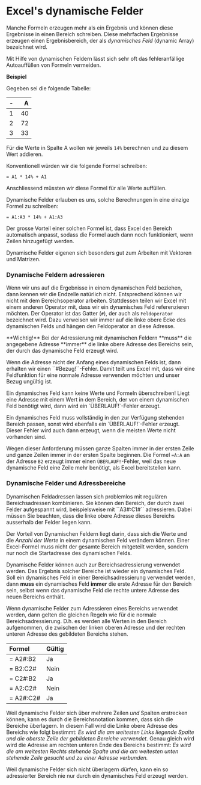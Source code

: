 # Excel's dynamische Felder

Manche Formeln erzeugen mehr als ein Ergebnis und können diese Ergebnisse in einen Bereich schreiben. Diese mehrfachen Ergebnisse erzeugen einen Ergebnisbereich, der als *dynamisches Feld* (dynamic Array) bezeichnet wird.

<p class="alert alert-success" markdown="1">
Mit Hilfe von dynamischen Feldern lässt sich sehr oft das fehleranfällige Autoauffüllen von Formeln vermeiden.
</p>

**Beispiel**

Gegeben sei die folgende Tabelle: 

| - | A |
| :---: | ---: |
| 1 | 40 |
| 2 | 72 |
| 3 | 33 | 

Für die Werte in Spalte A wollen wir jeweils ``14%`` berechnen und zu diesem Wert addieren.

Konventionell würden wir die folgende Formel schreiben: 

```Excel
= A1 * 14% + A1
```

Anschliessend müssten wir diese Formel für alle Werte auffüllen. 

Dynamische Felder erlauben es uns, solche Berechnungen in eine einzige Formel zu schreiben: 

```Excel
= A1:A3 * 14% + A1:A3
```

Der grosse Vorteil einer solchen Formel ist, dass Excel den Bereich automatisch anpasst, sodass die Formel auch dann noch funktioniert, wenn Zeilen hinzugefügt werden.

<p class="alert alert-success" markdown="1">
Dynamische Felder eigenen sich besonders gut zum Arbeiten mit Vektoren und Matrizen.
</p>

### Dynamische Feldern adressieren

Wenn wir uns auf die Ergebnisse in einem dynamischen Feld beziehen, dann kennen wir die Endzelle natürlich nicht. Entsprechend können wir nicht mit dem Bereichsoperator arbeiten. Stattdessen teilen wir Excel mit einem anderen Operator mit, dass wir ein dynamisches Feld referenzieren möchten. Der Operator ist das Gatter (`#`), der auch als `Feldoperator` bezeichnet wird. Dazu verweisen wir immer auf die linke obere Ecke des dynamischen Felds und hängen den Feldoperator an diese Adresse. 

<p class="alert alert-warning" markdown="1">
**Wichtig!** Bei der Adressierung mit dynamischen Feldern **muss** die angegebene Adresse **immer** die linke obere Adresse des Bereichs sein, der durch das dynamische Feld erzeugt wird. 
</p>

<p class="alert alert-warning" markdown="1">
Wenn die Adresse nicht der Anfang eines dynamischen Felds ist, dann erhalten wir einen ``#Bezug!``-Fehler. Damit teilt uns Excel mit, dass wir eine Feldfunktion für eine normale Adresse verwenden möchten und unser Bezug ungültig ist.
</p>

<p class="alert alert-warning" markdown="1">
Ein dynamisches Feld kann keine Werte und Formeln überschreiben! Liegt eine Adresse mit einem Wert in dem Bereich, der von einem dynamischen Feld benötigt wird, dann wird ein `ÜBERLAUF!`-Fehler erzeugt. 
</p>

<p class="alert alert-danger" markdown="1">
Ein dynamisches Feld muss vollständig in den zur Verfügung stehenden Bereich passen, sonst wird ebenfalls ein `ÜBERLAUF!`-Fehler erzeugt. Dieser Fehler wird auch dann erzeugt, wenn die meisten Werte nicht vorhanden sind.  
</p>

Wegen dieser Anforderung müssen ganze Spalten immer in der ersten Zeile und ganze Zeilen immer in der ersten Spalte beginnen. Die Formel ``=A:A`` an der Adresse ``B2`` erzeugt immer einen ``ÜBERLAUF!``-Fehler, weil das neue dynamische Feld eine Zeile mehr benötigt, als Excel bereitstellen kann. 

### Dynamische Felder und Adressbereiche

<p class="alert alert-info" markdown="1">
Dynamischen Feldadressen lassen sich problemlos mit regulären Bereichsadressen kombinieren. Sie können den Bereich, der durch zwei Felder aufgespannt wird, beispielsweise mit ``A3#:C1#`` adressieren. Dabei müssen Sie beachten, dass die linke obere Adresse dieses Bereichs ausserhalb der Felder liegen kann.
</p>

Der Vorteil von Dynamischen Feldern liegt darin, dass sich die Werte und die *Anzahl der Werte* in einem dynamischen Feld verändern können. Einer Excel-Formel muss nicht der gesamte Bereich mitgeteilt werden, sondern nur noch die Startadresse des dynamischen Felds. 

Dynamische Felder können auch zur Bereichsadressierung verwendet werden. Das Ergebnis solcher Bereiche ist wieder ein dynamisches Feld. Soll ein dynamisches Feld in einer Bereichsadressierung verwendet werden, dann **muss** ein dynamisches Feld **immer** die erste Adresse für den Bereich sein, selbst wenn das dynamische Feld die rechte untere Adresse des neuen Bereichs enthält.

<p class="alert alert-success" markdown="1">
Wenn dynamische Felder zum Adressieren eines Bereichs verwendet werden, dann gelten die gleichen Regeln wie für die normale Bereichsadressierung. D.h. es werden alle Werten in den Bereich aufgenommen, die zwischen der linken oberen Adresse und der rechten unteren Adresse des gebildeten Bereichs stehen.
</p>

| Formel | Gültig |
| :--- | :--- |
| = A2#:B2 | Ja |
| = B2:C2# | Nein | 
| = C2#:B2 | Ja |
| = A2:C2# | Nein |
| = A2#:C2# | Ja | 

Weil dynamische Felder sich über mehrere Zeilen *und* Spalten erstrecken können, kann es durch die Bereichsnotation kommen, dass sich die Bereiche überlagern. In diesem Fall wird die Linke obere Adresse des Bereichs wie folgt bestimmt: *Es wird die am weitesten Links liegende Spalte und die oberste Zeile der gebildeten Bereiche verwendet.* Genau gleich wird wird die Adresse am rechten unteren Ende des Bereichs bestimmt: *Es wird die am weitesten Rechts stehende Spalte und die am weitesten unten stehende Zeile gesucht und zu einer Adresse verbunden.* 

Weil dynamische Felder sich nicht überlagern dürfen, kann ein so adressierter Bereich nie nur durch ein dynamisches Feld erzeugt werden.
